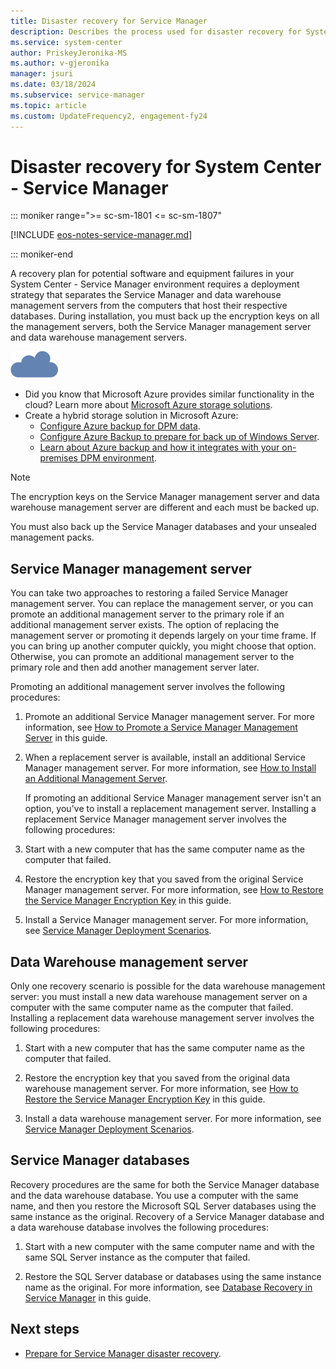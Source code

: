```yaml
---
title: Disaster recovery for Service Manager
description: Describes the process used for disaster recovery for System Center - Service Manager.
ms.service: system-center
author: PriskeyJeronika-MS
ms.author: v-gjeronika
manager: jsuri
ms.date: 03/18/2024
ms.subservice: service-manager
ms.topic: article
ms.custom: UpdateFrequency2, engagement-fy24
---
```


# Disaster recovery for System Center - Service Manager

::: moniker range=">= sc-sm-1801 <= sc-sm-1807"

[!INCLUDE [eos-notes-service-manager.md](../includes/eos-notes-service-manager.md)]

::: moniker-end

A recovery plan for potential software and equipment failures in your System Center - Service Manager environment requires a deployment strategy that separates the Service Manager and data warehouse management servers from the computers that host their respective databases. During installation, you must back up the encryption keys on all the management servers, both the Service Manager management server and data warehouse management servers.  

![Screenshot of the cloud symbol.](./media/disaster-recovery/disaster-all_symbols_cloud.png)

- Did you know that Microsoft Azure provides similar functionality in the cloud? Learn more about [Microsoft Azure storage solutions](https://aka.ms/y03tdi).
- Create a hybrid storage solution in Microsoft Azure:
    - [Configure Azure backup for DPM data](/previous-versions/system-center/system-center-2012-R2/jj728752(v=sc.12)).
    - [Configure Azure Backup to prepare for back up of Windows Server](/azure/backup/backup-windows-with-mars-agent).
    - [Learn about Azure backup and how it integrates with your on\-premises DPM environment](/azure/backup/backup-overview).

> [!NOTE]  
> The encryption keys on the Service Manager management server and data warehouse management server are different and each must be backed up.  

 You must also back up the Service Manager databases and your unsealed management packs.  

## Service Manager management server

You can take two approaches to restoring a failed Service Manager management server. You can replace the management server, or you can promote an additional management server to the primary role if an additional management server exists. The option of replacing the management server or promoting it depends largely on your time frame. If you can bring up another computer quickly, you might choose that option. Otherwise, you can promote an additional management server to the primary role and then add another management server later.  

Promoting an additional management server involves the following procedures:  

1. Promote an additional Service Manager management server. For more information, see [How to Promote a Service Manager Management Server](./implement-disaster-recovery.md) in this guide.  

2. When a replacement server is available, install an additional Service Manager management server. For more information, see [How to Install an Additional Management Server](deploy-additional-ms.md).  

   If promoting an additional Service Manager management server isn't an option, you've to install a replacement management server. Installing a replacement Service Manager management server involves the following procedures:  

3. Start with a new computer that has the same computer name as the computer that failed.  

4. Restore the encryption key that you saved from the original Service Manager management server. For more information, see [How to Restore the Service Manager Encryption Key](./implement-disaster-recovery.md) in this guide.  

5. Install a Service Manager management server. For more information, see [Service Manager Deployment Scenarios](deploy-scenarios.md).  

## Data Warehouse management server

Only one recovery scenario is possible for the data warehouse management server: you must install a new data warehouse management server on a computer with the same computer name as the computer that failed. Installing a replacement data warehouse management server involves the following procedures:  

1. Start with a new computer that has the same computer name as the computer that failed.  

2. Restore the encryption key that you saved from the original data warehouse management server. For more information, see [How to Restore the Service Manager Encryption Key](./implement-disaster-recovery.md) in this guide.  

3. Install a data warehouse management server. For more information, see [Service Manager Deployment Scenarios](deploy-scenarios.md).  

## Service Manager databases

Recovery procedures are the same for both the Service Manager database and the data warehouse database. You use a computer with the same name, and then you restore the Microsoft SQL&nbsp;Server databases using the same instance as the original. Recovery of a Service Manager database and a data warehouse database involves the following procedures:  

1. Start with a new computer with the same computer name and with the same SQL&nbsp;Server instance as the computer that failed.  

2. Restore the SQL&nbsp;Server database or databases using the same instance name as the original. For more information, see [Database Recovery in Service Manager](./implement-disaster-recovery.md) in this guide.

## Next steps

- [Prepare for Service Manager disaster recovery](prepare-disaster-recovery.md).
